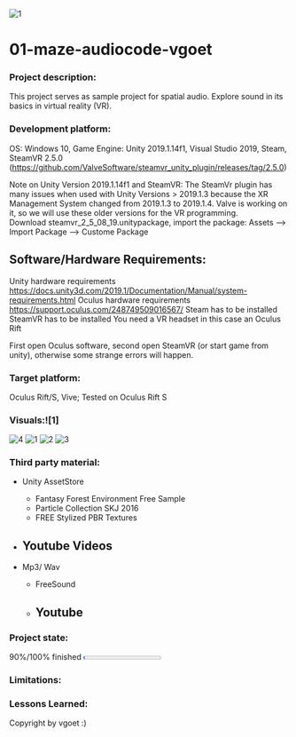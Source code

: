 ![1](https://user-images.githubusercontent.com/56028730/123600659-2c983a80-d7f7-11eb-83bf-8c3c81436456.JPG)
# 01-maze-audiocode-vgoet

### Project description:

This project serves as sample project for spatial audio.
Explore sound in its basics in virtual reality (VR).

### Development platform:

OS: Windows 10, Game Engine: Unity 2019.1.14f1, Visual Studio 2019, Steam,  
SteamVR 2.5.0 (https://github.com/ValveSoftware/steamvr_unity_plugin/releases/tag/2.5.0)

Note on Unity Version 2019.1.14f1 and SteamVR: The SteamVr plugin has many issues when used with Unity Versions > 2019.1.3 because the XR Management System changed from 2019.1.3 to 2019.1.4. Valve is working on it, so we will use these older versions for the VR programming.  
Download steamvr_2_5_08_19.unitypackage, import the package: Assets --> Import Package --> Custome Package

## Software/Hardware Requirements:

Unity hardware requirements https://docs.unity3d.com/2019.1/Documentation/Manual/system-requirements.html
Oculus hardware requirements https://support.oculus.com/248749509016567/
Steam has to be installed
SteamVR has to be installed
You need a VR headset in this case an Oculus Rift

First open Oculus software, second open SteamVR (or start game from unity), otherwise some strange errors will happen.

### Target platform:

Oculus Rift/S, Vive;
Tested on Oculus Rift S

### Visuals:![1]
![4](https://user-images.githubusercontent.com/56028730/123600816-4e91bd00-d7f7-11eb-8d00-884748144a6a.JPG)
![1](https://user-images.githubusercontent.com/56028730/123600820-4e91bd00-d7f7-11eb-9ef9-9ccd911d90e0.JPG)
![2](https://user-images.githubusercontent.com/56028730/123600825-4f2a5380-d7f7-11eb-8af5-9ec8e56e0b0b.JPG)
![3](https://user-images.githubusercontent.com/56028730/123600826-4f2a5380-d7f7-11eb-8ac4-086e7d20e2ed.JPG)



### Third party material:

- Unity AssetStore

  - Fantasy Forest Environment Free Sample
  - Particle Collection SKJ 2016
  - FREE Stylized PBR Textures

- ## Youtube Videos

- Mp3/ Wav
  - FreeSound
  - Youtube
    -

### Project state:

90%/100% finished
<progress max="100" value="2"></progress>

### Limitations:

### Lessons Learned:

Copyright by vgoet :)

